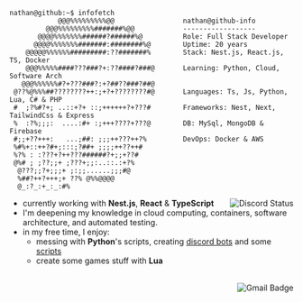 ```
nathan@github:~$ infofetch
            @@@%%%%%%%%%@@                 nathan@github-info
         @@@%%%%%%%%%#######%@@            ------------------
       @@@@%%%%%%%######?######%@          Role: Full Stack Developer
      @@@@%%%%%%%#######:########%@        Uptime: 20 years
    @@@@@%%%%%%#########:??#######%        Stack: Nest.js, React.js, TS, Docker
    @@@%%%%%####???###?+:??####?###@       Learning: Python, Cloud, Software Arch
   @@@%%%%%%#?+???###?:+?##??###?##@
 @??%@%%%##????????++:;+?+????????#@       Languages: Ts, Js, Python, Lua, C# & PHP
 #  ;?%#?+; ..::+?+ ::;++++++?+???#        Frameworks: Nest, Next, TailwindCss & Express
 %  :?%;;;:  ....:#+ :;+++????+???@        DB: MySql, MongoDB & Firebase
 #;;+??+++:   ...;##: ;;;++???++?%         DevOps: Docker & AWS
 %#%+::++?#+;:::;?##+ ;;;;++??++#     
 %?% : :???+?++???######?+;;+??#   
 @%# ; ;??;;+ ;???+;;:..::.:+?% 
  @???;;?+;;;+ ;:;;......;;;#@ 
  %##?++?+++;+ ??% @%%@@@@       
  @_:?_:+_:_:#%
```

<a href="https://discord.com/users/457725135940616202" target="_blank">
 <img align="right" alt="Discord Status" src="https://lanyard.cnrad.dev/api/457725135940616202?hideDecoration=true&idleMessage=Probably%20coding%20something">
</a>

- currently working with **Nest.js**, **React** & **TypeScript**
- I'm deepening my knowledge in cloud computing, containers, software architecture, and automated testing.
- in my free time, I enjoy:
  - messing with **Python**'s scripts, creating [discord bots](https://github.com/nahtanPNG/CheapoBot) and some [scripts](https://github.com/nahtanPNG/xml-to-excel)
  - create some games stuff with **Lua**
<br>
<a href="mailto:nathan.ferreiira.dev@gmail.com" target="_blank">
 <img align="right" alt="Gmail Badge" src="https://github.com/user-attachments/assets/c3a378ce-2f0e-4735-98df-4cc19ed93110">
</a>

